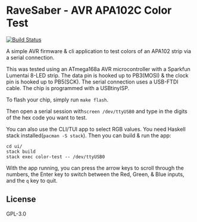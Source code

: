 # RaveSaber - AVR APA102C Color Test

[![Build Status](https://travis-ci.org/Rave-Saber/AVR-APA102-Color-Tester.svg?branch=master)](https://travis-ci.org/Rave-Saber/AVR-APA102-Color-Tester)

A simple AVR firmware & cli application to test colors of an APA102 strip via
a serial connection.

This was tested using an ATmega168a AVR microcontroller with a Sparkfun
Lumentai 8-LED strip. The data pin is hooked up to PB3(MOSI) & the clock pin is
hooked up to PB5(SCK). The serial connection uses a USB-FTDI cable. The chip is
programmed with a USBtinyISP.

To flash your chip, simply run `make flash`.

Then open a serial session with`screen /dev/ttyUSB0` and type in the digits of
the hex code you want to test.

You can also use the CLI/TUI app to select RGB values. You need Haskell stack
installed(`pacman -S stack`). Then you can build & run the app:

    cd ui/
    stack build
    stack exec color-test -- /dev/ttyUSB0

With the app running, you can press the arrow keys to scroll through the
numbers, the Enter key to switch between the Red, Green, & Blue inputs, and the
`q` key to quit.


## License

GPL-3.0
